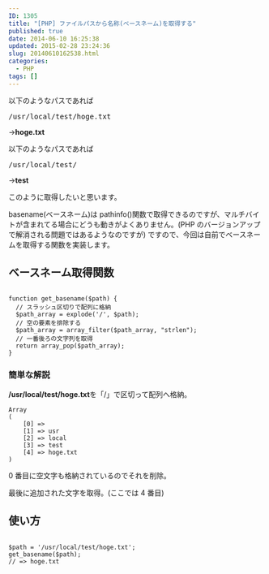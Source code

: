 ```yaml
---
ID: 1305
title: "[PHP] ファイルパスから名称(ベースネーム)を取得する"
published: true
date: 2014-06-10 16:25:38
updated: 2015-02-28 23:24:36
slug: 20140610162538.html
categories:
  - PHP
tags: []
---
```


以下のようなパスであれば

<pre>/usr/local/test/hoge.txt</pre>

→<b>hoge.txt</b>

以下のようなパスであれば

<pre>/usr/local/test/</pre>

→<b>test</b>

このように取得したいと思います。

basename(ベースネーム)は pathinfo()関数で取得できるのですが、マルチバイトが含まれてる場合にどうも動きがよくありません。<span class="text-muted">(PHP のバージョンアップで解消される問題ではあるようなのですが)</span>
ですので、今回は自前でベースネームを取得する関数を実装します。

<!--more-->
<h2>ベースネーム取得関数</h2>
<pre class="language-php"><code>
function get_basename($path) {
  // スラッシュ区切りで配列に格納
  $path_array = explode('/', $path);
  // 空の要素を排除する
  $path_array = array_filter($path_array, "strlen");
  // 一番後ろの文字列を取得
  return array_pop($path_array);
}
</code></pre>

<h3>簡単な解説</h3>
<b>/usr/local/test/hoge.txt</b>を「/」で区切って配列へ格納。
<pre class="language-php"><code>Array
(
    [0] => 
    [1] => usr
    [2] => local
    [3] => test
    [4] => hoge.txt
)</code></pre>

0 番目に空文字も格納されているのでそれを削除。

最後に追加された文字を取得。(ここでは 4 番目)

<h2>使い方</h2>
<pre class="language-php"><code>
$path = '/usr/local/test/hoge.txt';
get_basename($path);
// => hoge.txt
</code></pre>
